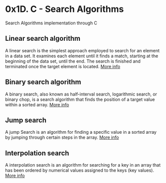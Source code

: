 # 0x1D. C - Search Algorithms

Search Algorithms implementation through C

## Linear search algorithm

A linear search is the simplest approach employed to search for an element in a data set. It examines each element until it finds a match, starting at the beginning of the data set, until the end. The search is finished and terminated once the target element is located. [More info](https://en.wikipedia.org/wiki/Linear_search)

## Binary search algorithm

A binary search, also known as half-interval search, logarithmic search, or binary chop, is a search algorithm that finds the position of a target value within a sorted array. [More info](https://en.wikipedia.org/wiki/Binary_search_algorithm)

## Jump search

A jump Search is an algorithm for finding a specific value in a sorted array by jumping through certain steps in the array. [More info](https://en.wikipedia.org/wiki/Jump_search)

## Interpolation search

A interpolation search is an algorithm for searching for a key in an array that has been ordered by numerical values assigned to the keys (key values). [More info](https://en.wikipedia.org/wiki/Interpolation_search)
